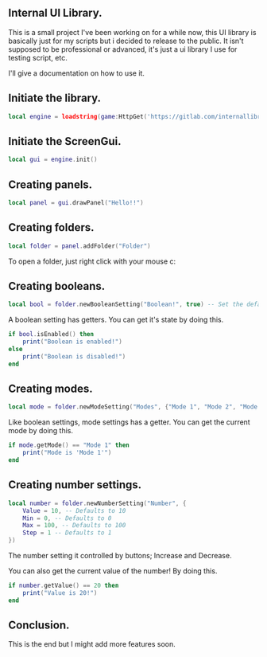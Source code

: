 ## Internal UI Library.

This is a small project I've been working on for a while now, this UI library is basically just for my scripts but i decided to release to the public. It isn't supposed to be professional or advanced, it's just a ui library I use for testing script, etc.

I'll give a documentation on how to use it.

## Initiate the library.
```lua
local engine = loadstring(game:HttpGet('https://gitlab.com/internallibrary/main/-/raw/main/library.lua',true))()
```

## Initiate the ScreenGui.
```lua
local gui = engine.init()
```
## Creating panels.
```lua
local panel = gui.drawPanel("Hello!!")
```
## Creating folders.
```lua
local folder = panel.addFolder("Folder")
```
To open a folder, just right click with your mouse c:
## Creating booleans.
```lua
local bool = folder.newBooleanSetting("Boolean!", true) -- Set the default state to true or false.
```
A boolean setting has getters.
You can get it's state by doing this.
```lua
if bool.isEnabled() then 
    print("Boolean is enabled!")
else
    print("Boolean is disabled!")
end
```
## Creating modes.
```lua
local mode = folder.newModeSetting("Modes", {"Mode 1", "Mode 2", "Mode 3"})
```
Like boolean settings, mode settings has a getter.
You can get the current mode by doing this.
```lua
if mode.getMode() == "Mode 1" then 
    print("Mode is 'Mode 1'")
end
```
## Creating number settings.
```lua
local number = folder.newNumberSetting("Number", {
    Value = 10, -- Defaults to 10
    Min = 0, -- Defaults to 0
    Max = 100, -- Defaults to 100
    Step = 1 -- Defaults to 1
})
```
The number setting it controlled by buttons;
Increase and Decrease.

You can also get the current value of the number!
By doing this.
```lua
if number.getValue() == 20 then 
    print("Value is 20!")
end
```

## Conclusion.
This is the end but I might add more features soon.
